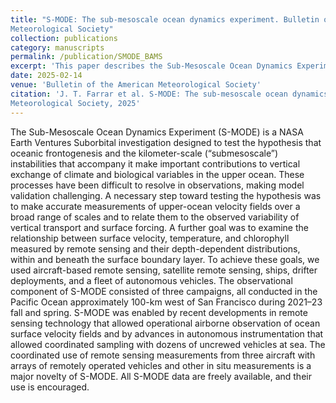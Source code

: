 ```yaml
---
title: "S-MODE: The sub-mesoscale ocean dynamics experiment. Bulletin of the American
Meteorological Society"
collection: publications
category: manuscripts
permalink: /publication/SMODE_BAMS
excerpt: 'This paper describes the Sub-Mesoscale Ocean Dynamics Experiments, which have investigated submesoscale dynamics along the coast of California.'
date: 2025-02-14
venue: 'Bulletin of the American Meteorological Society'
citation: 'J. T. Farrar et al. S-MODE: The sub-mesoscale ocean dynamics experiment. Bulletin of the American
Meteorological Society, 2025'
---
```


The Sub-Mesoscale Ocean Dynamics Experiment (S-MODE) is a NASA Earth Ventures Suborbital investigation designed to test the hypothesis that oceanic frontogenesis and the kilometer-scale (“submesoscale”) instabilities that accompany it make important contributions to vertical exchange of climate and biological variables in the upper ocean. These processes have been difficult to resolve in observations, making model validation challenging. A necessary step toward testing the hypothesis was to make accurate measurements of upper-ocean velocity fields over a broad range of scales and to relate them to the observed variability of vertical transport and surface forcing. A further goal was to examine the relationship between surface velocity, temperature, and chlorophyll measured by remote sensing and their depth-dependent distributions, within and beneath the surface boundary layer. To achieve these goals, we used aircraft-based remote sensing, satellite remote sensing, ships, drifter deployments, and a fleet of autonomous vehicles. The observational component of S-MODE consisted of three campaigns, all conducted in the Pacific Ocean approximately 100-km west of San Francisco during 2021–23 fall and spring. S-MODE was enabled by recent developments in remote sensing technology that allowed operational airborne observation of ocean surface velocity fields and by advances in autonomous instrumentation that allowed coordinated sampling with dozens of uncrewed vehicles at sea. The coordinated use of remote sensing measurements from three aircraft with arrays of remotely operated vehicles and other in situ measurements is a major novelty of S-MODE. All S-MODE data are freely available, and their use is encouraged.
